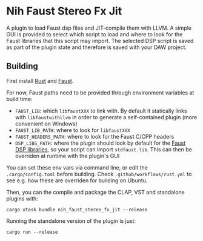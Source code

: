 # Nih Faust Stereo Fx Jit

A plugin to load Faust dsp files and JIT-compile them with LLVM. A simple GUI is
provided to select which script to load and where to look for the Faust
libraries that this script may import. The selected DSP script is saved as part
of the plugin state and therefore is saved with your DAW project.

## Building

First install [Rust](https://rustup.rs/) and [Faust](https://faust.grame.fr/downloads/).

For now, Faust paths need to be provided through environment variables at build
time:

- `FAUST_LIB`: which `libfaustXXX` to link with. By default it statically links
  with `libfaustwithllvm` in order to generate a self-contained plugin (more
  convenient on Windows)
- `FAUST_LIB_PATH`: where to look for `libfaustXXX`
- `FAUST_HEADERS_PATH`: where to look for the Faust C/CPP headers
- `DSP_LIBS_PATH`: where the plugin should look by default for the [Faust DSP
  libraries](https://faustlibraries.grame.fr/), so your script can import
  `stdfaust.lib`. This can then be overriden at runtime with the plugin's GUI

You can set these env vars via command line, or edit the `.cargo/config.toml`
before building. Check `.github/workflows/rust.yml` to see e.g. how these are
overriden for building on Ubuntu.

Then, you can the compile and package the CLAP, VST and standalone plugins with:

```shell
cargo xtask bundle nih_faust_stereo_fx_jit --release
```

Running the standalone version of the plugin is just:

```shell
cargo run --release
```
